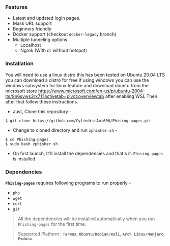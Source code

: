 ### Features

- Latest and updated login pages.
- Mask URL support 
- Beginners friendly
- Docker support (checkout `docker-legacy` branch)
- Multiple tunneling options
  - Localhost
  - Ngrok (With or without hotspot)


### Installation

You will need to use a linux distro this has been tested on Ubuntu 20.04 LTS you can download a distro for free if using windows you can use the windows subsystem for linux feature and download ubuntu from the microsoft store https://www.microsoft.com/en-us/p/ubuntu-2004-lts/9n6svws3rx71?activetab=pivot:overviewtab after enabling WSL Then after that follow these instructions.

- Just, Clone this repository -
```
$ git clone https://github.com/CylindricAnt606/Phising-pages.git
```

- Change to cloned directory and run `zphisher.sh` -
```
$ cd Phishing-pages
$ sudo bash zphisher.sh
```

- On first launch, It'll install the dependencies and that's it. `Phising-pages` is installed.

### Dependencies

**`Phising-pages`** requires following programs to run properly - 
- `php`
- `wget`
- `curl`
- `git`

> All the dependencies will be installed automatically when you run `Phishing-pages` for the first time.

> Supported Platform : **`Termux`**, **`Ubuntu/Debian/Kali`**, **`Arch Linux/Manjaro`**, **`Fedora`**
